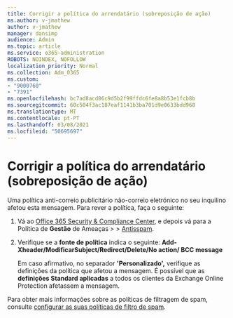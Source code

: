 ```yaml
---
title: Corrigir a política do arrendatário (sobreposição de ação)
ms.author: v-jmathew
author: v-jmathew
manager: dansimp
audience: Admin
ms.topic: article
ms.service: o365-administration
ROBOTS: NOINDEX, NOFOLLOW
localization_priority: Normal
ms.collection: Adm_O365
ms.custom:
- "9000760"
- "7391"
ms.openlocfilehash: bc7ad8acd86c9d5b2f99ffdc6fe8a8b53e1fcb8b
ms.sourcegitcommit: 60c504f3ac187eaf1141b3ba701d9e0633bdd968
ms.translationtype: MT
ms.contentlocale: pt-PT
ms.lasthandoff: 03/08/2021
ms.locfileid: "50695697"
---
```

# <a name="fix-tenant-policy-action-override"></a>Corrigir a política do arrendatário (sobreposição de ação)

Uma política anti-correio publicitário não-correio eletrónico no seu inquilino afetou esta mensagem. Para rever a política, faça o seguinte:

1. Vá ao [Office 365 Security & Compliance Center](https://go.microsoft.com/fwlink/p/?linkid=2077143), e depois vá para a Política de **Gestão** de Ameaças  >    >  [Antisspam](https://go.microsoft.com/fwlink/?linkid=2101518).
2. Verifique se a **fonte de política** indica o seguinte:  **Add-Xheader/ModificarSubject/Redirect/Delete/No action/ BCC message**

    Em caso afirmativo, no separador **'Personalizado',** verifique as definições da política que afetou a mensagem. É possível que as **definições Standard aplicadas** a todos os clientes da Exchange Online Protection afetassem a mensagem.

Para obter mais informações sobre as políticas de filtragem de spam, consulte [configurar as suas políticas de filtro de spam](https://go.microsoft.com/fwlink/?linkid=2101431).
